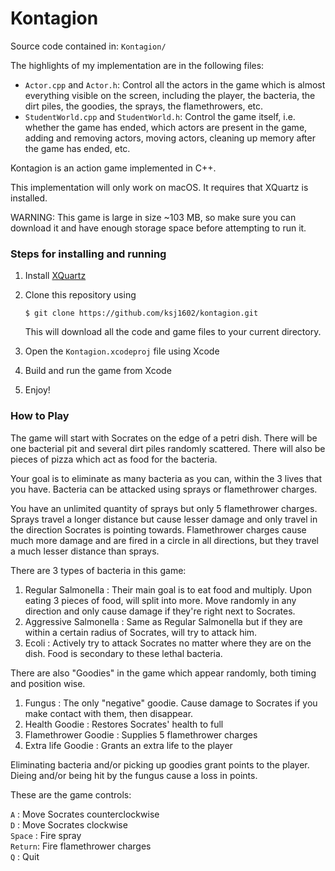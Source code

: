 # Kontagion

Source code contained in: `Kontagion/`

The highlights of my implementation are in the following files:

- `Actor.cpp` and `Actor.h`: Control all the actors in the game which is almost everything visible on the screen, including the player, the bacteria, the dirt piles, the goodies, the sprays, the flamethrowers, etc.
- `StudentWorld.cpp` and `StudentWorld.h`: Control the game itself, i.e. whether the game has ended, which actors are present in the game, adding and removing actors, moving actors, cleaning up memory after the game has ended, etc.

Kontagion is an action game implemented in C++.

This implementation will only work on macOS. It requires that XQuartz is installed.

WARNING: This game is large in size ~103 MB, so make sure you can download it and have enough storage space before attempting to run it.

### Steps for installing and running

1. Install [XQuartz](https://www.xquartz.org/)
2. Clone this repository using

   ```
   $ git clone https://github.com/ksj1602/kontagion.git
   ```
   
   This will download all the code and game files to your current directory.
   
3. Open the `Kontagion.xcodeproj` file using Xcode
4. Build and run the game from Xcode
5. Enjoy!

### How to Play

The game will start with Socrates on the edge of a petri dish. There will be one bacterial pit and several dirt piles randomly scattered. There will also be pieces of pizza which act as food for the bacteria.

Your goal is to eliminate as many bacteria as you can, within the 3 lives that you have. Bacteria can be attacked using sprays or flamethrower charges.

You have an unlimited quantity of sprays but only 5 flamethrower charges. Sprays travel a longer distance but cause lesser damage and only travel in the direction Socrates is pointing towards. Flamethrower charges cause much more damage and are fired in a circle in all directions, but they travel a much lesser distance than sprays.

There are 3 types of bacteria in this game:

1. Regular Salmonella : Their main goal is to eat food and multiply. Upon eating 3 pieces of food, will split into more. Move randomly in any direction and only cause damage if they're right next to Socrates.
2. Aggressive Salmonella : Same as Regular Salmonella but if they are within a certain radius of Socrates, will try to attack him.
3. Ecoli : Actively try to attack Socrates no matter where they are on the dish. Food is secondary to these lethal bacteria.

There are also "Goodies" in the game which appear randomly, both timing and position wise.

1. Fungus : The only "negative" goodie. Cause damage to Socrates if you make contact with them, then disappear.
2. Health Goodie : Restores Socrates' health to full
3. Flamethrower Goodie : Supplies 5 flamethrower charges
4. Extra life Goodie : Grants an extra life to the player

Eliminating bacteria and/or picking up goodies grant points to the player.   Dieing and/or being hit by the fungus cause a loss in points.

These are the game controls:

`A`     : Move Socrates counterclockwise  
`D`     : Move Socrates clockwise  
`Space` : Fire spray  
`Return`: Fire flamethrower charges  
`Q`     : Quit
